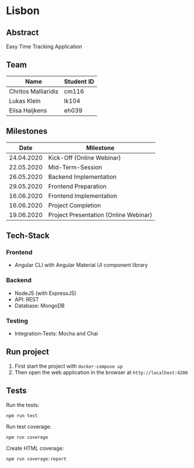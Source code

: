 # Lisbon

## Abstract

Easy Time Tracking Application


## Team

| Name                | Student ID |
| ------------------- | ---------- |
| Chritos Malliaridis | cm116      |
| Lukas Klein         | lk104      |
| Elisa Haijkens      | eh039      |


## Milestones

| Date       | Milestone                             |
| ---------- | ------------------------------------- |
| 24.04.2020 | Kick-Off (Online Webinar)             |
| 22.05.2020 | Mid-Term-Session                      |
| 26.05.2020 | Backend Implementation                |
| 29.05.2020 | Frontend Preparation                  |
| 16.06.2020 | Frontend Implementation               |
| 16.06.2020 | Project Completion                    |
| 19.06.2020 | Project Presentation (Online Webinar) |


## Tech-Stack

### Frontend

* Angular CLI with Angular Material UI component library

### Backend

* NodeJS (with ExpressJS)
* API: REST
* Database: MongoDB

### Testing

* Integration-Tests: Mocha and Chai


## Run project

1. First start the project with `docker-compose up`
2. Then open the web application in the browser at `http://localhost:4200`


## Tests

Run the tests:

```
npm run test
```

Run test coverage:

```
npm run coverage
```

Create HTML coverage:

```
npm run coverage:report
```